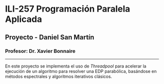 # ILI-257 Programación Paralela Aplicada
## Proyecto - Daniel San Martín
### Profesor: Dr. Xavier Bonnaire
------

En este proyecto se implementa el uso de *Threadpool* para acelerar la ejecución de un algoritmo para resolver una EDP parabólica, basándose en métodos espectrales y algoritmos iterativos clásicos.
